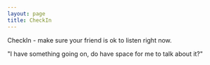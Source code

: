 ```yaml
---
layout: page
title: CheckIn
---
```


CheckIn - make sure your friend is ok to listen right now.

"I have something going on, do have space for me to talk about it?"
